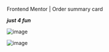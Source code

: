 Frontend Mentor | Order summary card


***just 4 fun***



![image](https://user-images.githubusercontent.com/95378920/221077605-b0dd1140-c5c9-4c3b-a537-a99369679150.png)

![image](https://user-images.githubusercontent.com/95378920/221077704-8286d02b-485e-4e14-a59a-fb6bb9a26888.png)
